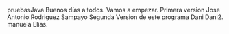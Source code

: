 pruebasJava
Buenos días a todos.
Vamos a empezar.
Primera version
Jose Antonio Rodriguez Sampayo Segunda Version de este programa
Dani
Dani2.
manuela
Elias.

